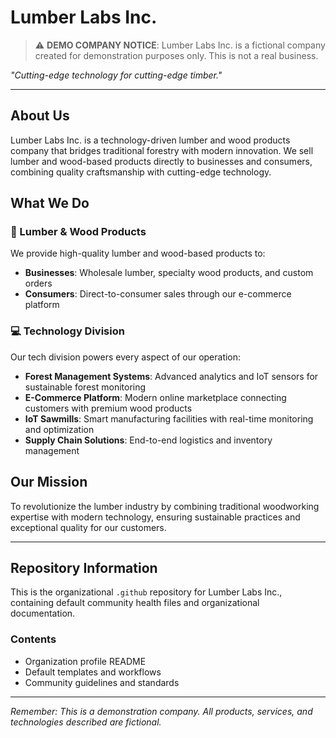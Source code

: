 # Lumber Labs Inc.

> ⚠️ **DEMO COMPANY NOTICE**: Lumber Labs Inc. is a fictional company created for demonstration purposes only. This is not a real business.

*"Cutting-edge technology for cutting-edge timber."*

---

## About Us

Lumber Labs Inc. is a technology-driven lumber and wood products company that bridges traditional forestry with modern innovation. We sell lumber and wood-based products directly to businesses and consumers, combining quality craftsmanship with cutting-edge technology.

## What We Do

### 🌲 Lumber & Wood Products
We provide high-quality lumber and wood-based products to:
- **Businesses**: Wholesale lumber, specialty wood products, and custom orders
- **Consumers**: Direct-to-consumer sales through our e-commerce platform

### 💻 Technology Division
Our tech division powers every aspect of our operation:

- **Forest Management Systems**: Advanced analytics and IoT sensors for sustainable forest monitoring
- **E-Commerce Platform**: Modern online marketplace connecting customers with premium wood products
- **IoT Sawmills**: Smart manufacturing facilities with real-time monitoring and optimization
- **Supply Chain Solutions**: End-to-end logistics and inventory management

## Our Mission

To revolutionize the lumber industry by combining traditional woodworking expertise with modern technology, ensuring sustainable practices and exceptional quality for our customers.

---

## Repository Information

This is the organizational `.github` repository for Lumber Labs Inc., containing default community health files and organizational documentation.

### Contents
- Organization profile README
- Default templates and workflows
- Community guidelines and standards

---

*Remember: This is a demonstration company. All products, services, and technologies described are fictional.*
